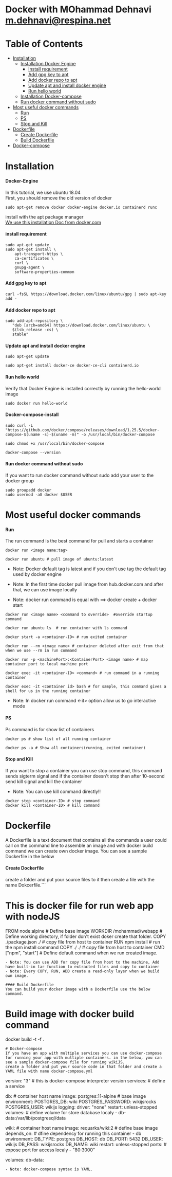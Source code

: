 
# Docker with MOhammad Dehnavi <m.dehnavi@respina.net>

# Table of Contents

- [Installation](#introduction)
   - [Installation Docker Engine](#Docker-Engine)
     - [Install requirement](#install-requirement)
     - [Add gpg key to apt](#Add-gpg-key-to-apt)
     - [Add docker repo to apt](#Add-docker-repo-to-apt)
     - [Update apt and install docker engine](#Update-apt-and-install-docker-engine)
     - [Run hello world](#Run-hello-world)
   - [Installation Docker-compose](#Docker-compose-install)
   - [Run docker command without sudo](#Run-docker-command-without-sudo)
- [Most useful docker commands](#Most-useful-docker-commands)
   - [Run](#Run) 
   - [PS](#PS)
   - [Stop and Kill](#Stop-and-Kill)
- [Dockerfile](#Dockerfile)
   - [Create Dockerfile](#Create-Dockerfile)
   - [Build Dockerfile](#Build-Dockerfile)
- [Docker-compose](#Docker-compose)

# Installation
#### Docker-Engine
In this tutorial, we use ubuntu 18.04  
First, you should remove the old version of docker

```
sudo apt-get remove docker docker-engine docker.io containerd runc
```
install with the apt package manager  
[We use this installation Doc from docker.com](https://docs.docker.com/engine/install/ubuntu/)

#### install requirement
```
sudo apt-get update
sudo apt-get install \
    apt-transport-https \
    ca-certificates \
    curl \
    gnupg-agent \
    software-properties-common
```

#### Add gpg key to apt
```    
curl -fsSL https://download.docker.com/linux/ubuntu/gpg | sudo apt-key add -
```

#### Add docker repo to apt 
```
sudo add-apt-repository \
   "deb [arch=amd64] https://download.docker.com/linux/ubuntu \
   $(lsb_release -cs) \
   stable"
```

#### Update apt and install docker engine
```
sudo apt-get update

sudo apt-get install docker-ce docker-ce-cli containerd.io
```

#### Run hello world
Verify that Docker Engine is installed correctly by running the hello-world image 
```
sudo docker run hello-world
```

#### Docker-compose-install
```
sudo curl -L "https://github.com/docker/compose/releases/download/1.25.5/docker-compose-$(uname -s)-$(uname -m)" -o /usr/local/bin/docker-compose

sudo chmod +x /usr/local/bin/docker-compose

docker-compose --version
```
#### Run docker command without sudo
If you want to run docker command without sudo add your user to the docker group 
```
sudo groupadd docker 
sudo usermod -aG docker $USER
```
# Most useful docker commands

#### Run
The run command is the best command for pull and starts a container
```
docker run <image name:tag>

docker run ubuntu # pull image of ubuntu:latest 
```
- Note: Docker default tag is latest and if you don't use tag the default tag used by docker engine

- Note: In the first time docker pull image from hub.docker.com and after that, we can use image locally

- Note: docker run command is equal with ==>  docker create + docker start

```
docker run <image name> <command to override>  #override startup command

docker run ubuntu ls  # run container with ls command
````
```
docker start -a <container-ID> # run exited container
```
```
docker run --rm <image name> # container deleted after exit from that when we use --rm in run command 
```
```
docker run -p <machinePort>:<ContainerPort> <image name> # map container port to local machine port
```
```
docker exec -it <container-ID> <command> # run command in a running container 

docker exec -it <container id> bash # for sample, this command gives a shell for us in the running container
```
- Note: In docker run command <-it> option allow us to go interactive mode

#### PS
Ps command is for show list of containers
```
docker ps # show list of all running container

docker ps -a # Show all containers(running, exited container)
```
#### Stop and Kill
If you want to stop a container you can use stop command, this command sends sigterm signal and if the container doesn't stop then after 10-second send kill signal and kill the container

- Note: You can use kill command directly!!

```
docker stop <container-ID> # stop command
docker kill <container-ID> # kill command
```

# Dockerfile
A Dockerfile is a text document that contains all the commands a user could call on the command line to assemble an image and with docker build command we can create own docker image. You can see a sample Dockerfile in the below

#### Create Dockerfile
create a folder and put your source files to it then create a file with the name Dokcerfile.```
# This is docker file for run web app with nodeJS
FROM node:alpine # Define base image
WORKDIR /mohammad/webapp # Define working directory, if folder don't exist doker create that folder. 
COPY ./package.json ./ # copy file from host to container
RUN npm install # run the npm install command
COPY ./ ./ # copy file from host to container
CMD ["npm", "start"] # Define default command when we run created image. 
```
- Note: You can use ADD for copy file from host to the machine, Add have built-in tar function to extracted files and copy to container
- Note: Every COPY, RUN, ADD create a read-only layer when we build own image.

#### Build Dockerfile
You can build your docker image with a Dockerfile use the below command. 

```
# Build image with docker build command
docker build -t <Your-Image-Name> -f <Dockerfile-name> . 
```
# Docker-compose
If you have an app with multiple services you can use docker-compose for running your app with multiple containers. in the below, you can see a sample docker-compose file for running wikiJS. 
create a folder and put your source code in that folder and create a YAML file with name docker-compose.yml
```
version: "3" # this is docker-compose interpreter version
services: #  define a service 

  db: # container host name
    image: postgres:11-alpine # base image 
    environment:
      POSTGRES_DB: wiki
      POSTGRES_PASSWORD: wikijsrocks
      POSTGRES_USER: wikijs
    logging:
      driver: "none"
    restart: unless-stopped
    volumes: # define volume for store database localy
      - db-data:/var/lib/postgresql/data

  wiki: # container host name
    image: requarks/wiki:2 # define base image
    depends_on: # dfine dependency for running this container
      - db
    environment:
      DB_TYPE: postgres
      DB_HOST: db
      DB_PORT: 5432
      DB_USER: wikijs
      DB_PASS: wikijsrocks
      DB_NAME: wiki
    restart: unless-stopped
    ports: # expose port for access localy
      - "80:3000" 

volumes:
  db-data:
```
- Note: docker-compose syntax is YAML. 

